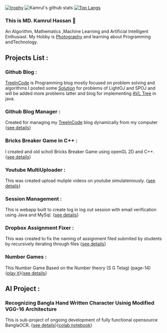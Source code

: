 [![trophy](https://github-profile-trophy.vercel.app/?username=ryo-ma&row=1)](https://github.com/ryo-ma/github-profile-trophy)
![Kamrul's github stats](https://github-readme-stats.vercel.app/api?username=kamrul1157024&count_private=true)
[![Top Langs](https://github-readme-stats.vercel.app/api/top-langs/?username=kamrul1157024&langs_count=8&hide=html,css&layout=compact)](https://github.com/kamrul1157024/github-readme-stats)

### This is MD. Kamrul Hassan 👋
An Algorithm, Mathematics ,Machine Learning and Artificial Intelligent Enthusiast. My Hobby is [Photography](https://sites.google.com/view/kamrul1157024/photography) and learning about Programming andTechnology.
## Projects List :
### Github Blog : 
   [TreeInCode](https://kamrul1157024.github.io/) is Programming blog mostly focused on problem solving and algorithms.I posted some [Solution](https://kamrul1157024.github.io/Solution_Searcher/output.html) for problems of LightOJ and SPOJ and will be added more problems latter and blog for implementing [AVL Tree](https://kamrul1157024.github.io/tutorials/Avl%20tree/avl_tree.html) in java.

### Github Blog Manager :  
   Created for managing my [TreeInCode](https://kamrul1157024.github.io/) blog dynamically from my computer
   {[see details](https://github.com/kamrul1157024/Blog-Management)}
   
### Bricks Breaker Game in C++ :
   I created and old scholl Bricks Breaker Game using openGL 2D and C++. 
   {[see details](https://github.com/kamrul1157024/bircks_breaker_using_c)}
   
### Youtube MultiUploader : 
   This was created upload muliple videos on youtube simulateniously. 
   {[see details](https://github.com/kamrul1157024/tubeUpload)}
   
### Session Management : 
   This is webapp built to create log in log out session with email verification using Java and MySql.
   {[see details](https://github.com/kamrul1157024/JAVASeverlet)}
### Dropbox Assignment Fixer :
   This was created to fix the naming of assignment filed submited by students by recursively iterating through files 
   {[see details](https://github.com/kamrul1157024/Dropbox_AssignmentFixer)}
### Number Games : 
  This Number Game Based on the Number theory (S G Telag) (page-14)     {[play it](https://sites.google.com/view/kamrul1157024/fun/numbergame)}{[see details](https://github.com/kamrul1157024/NumberGame)}
## AI Project :
### Recognizing Bangla Hand Written Character Usinig Modified VGG-16 Architecture 
This is sub-project of ongoing development of fully functional opensource BanglaOCR. 
{[see details](https://sites.google.com/view/kamrul1157024/projects/ai/bangla-character-recognition)}{[colab notebook](https://colab.research.google.com/drive/1sGOqpF5XOfQ9-6xuigj21zmv6tLJ2a2j#scrollTo=fqkyssD-kU_T&uniqifier=4)}


